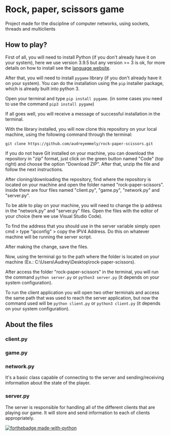 # Rock, paper, scissors game
Project made for the discipline of computer networks, using sockets, threads and multiclients

## How to play?
First of all, you will need to install Python (if you don't already have it on your system), here we use version 3.9.5 but any version >= 3 is ok, for more details on how to install see the [language website](https://www.python.org/downloads/).

After that, you will need to install ```pygame``` library (if you don't already have it on your system). You can do the installation using the ```pip``` installer package, which is already built into python 3. 

Open your terminal and type ```pip install pygame```. (in some cases you need to use the command ```pip3 install pygame```)

If all goes well, you will receive a message of successful installation in the terminal.

With the library installed, you will now clone this repository on your local machine, using the following command through the terminal: 
```
git clone https://github.com/audreyemmely/rock-paper-scissors.git
```
If you do not have Git installed on your machine, you can download the repository in "zip" format, just click on the green button named "Code" (top right) and choose the option "Download ZIP". After that, unzip the file and follow the next instructions.

After cloning/downloading the repository, find where the repository is located on your machine and open the folder named "rock-paper-scissors". Inside there are four files named "client.py", "game.py", "network.py" and "server.py".

To be able to play on your machine, you will need to change the ip address in the "network.py" and "server.py" files. Open the files with the editor of your choice (here we use Visual Studio Code).

To find the address that you should use in the server variable simply open cmd > type "ipconfig" > copy the IPV4 Address. Do this on whatever machine will be running the server script.

After making the change, save the files.

Now, using the terminal go to the path where the folder is located on your machine (Ex.: C:\Users\Audrey\Desktop\rock-paper-scissors).

After access the folder "rock-paper-scissors" in the terminal, you will run the command ```python server.py``` or ```python3 server.py``` (it depends on your system configuration).

To run the client application you will open two other terminals and access the same path that was used to reach the server application, but now the command used will be  ```python client.py``` or ```python3 client.py``` (it depends on your system configuration).

## About the files
### client.py

### game.py

### network.py
It's a basic class capable of connecting to the server and sending/receiving information about the state of the player. 

### server.py
The server is responsible for handling all of the different clients that are playing our game. It will store and send information to each of clients appropriately.


[![forthebadge made-with-python](http://ForTheBadge.com/images/badges/made-with-python.svg)](https://www.python.org/)
